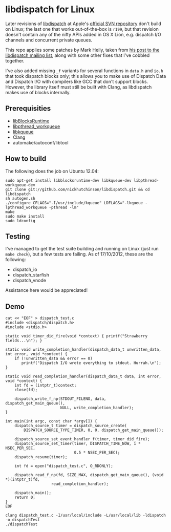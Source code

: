 libdispatch for Linux
=====================

Later revisions of [libdispatch](http://libdispatch.macosforge.org) at Apple's [official SVN repository](http://svn.macosforge.org/repository/libdispatch) don't build on Linux; the last one that works out-of-the-box is `r199`, but that revision doesn't contain any of the nifty APIs added in OS X Lion, e.g. dispatch I/O channels and concurrent private queues.

This repo applies some patches by Mark Heily, taken from [his post to the libdispatch mailing list](http://lists.macosforge.org/pipermail/libdispatch-dev/2012-August/000676.html), along with some other fixes that I've cobbled together.

I've also added missing `_f` variants for several functions in `data.h` and `io.h` that took dispatch blocks only; this allows you to make use of Dispatch Data and Dispatch I/O with compilers like GCC that don't support blocks. However, the library itself must still be built with Clang, as libdispatch makes use of blocks internally.


Prerequisities
--------------
- [libBlocksRuntime](http://mark.heily.com/project/libblocksruntime)
- [libpthread_workqueue](http://mark.heily.com/project/libpthread_workqueue)
- [libkqueue](http://mark.heily.com/project/libkqueue)
- Clang
- automake/autoconf/libtool

How to build
------------
The following does the job on Ubuntu 12.04:

    sudo apt-get install libblocksruntime-dev libkqueue-dev libpthread-workqueue-dev
    git clone git://github.com/nickhutchinson/libdispatch.git && cd libdispatch
    sh autogen.sh
    ./configure CFLAGS="-I/usr/include/kqueue" LDFLAGS="-lkqueue -lpthread_workqueue -pthread -lm"
    make
    sudo make install
    sudo ldconfig

Testing
-------
I've managed to get the test suite building and running on Linux (just run `make check`), but a few tests are failing. As of 17/10/2012, these are the following:

- dispatch_io
- dispatch_starfish
- dispatch_vnode

Assistance here would be appreciated!

Demo
-------
    cat << "EOF" > dispatch_test.c
    #include <dispatch/dispatch.h>
    #include <stdio.h>

    static void timer_did_fire(void *context) { printf("Strawberry fields...\n"); }

    static void write_completion_handler(dispatch_data_t unwritten_data, int error, void *context) {
        if (!unwritten_data && error == 0)
           printf("Dispatch I/O wrote everything to stdout. Hurrah.\n");
    }

    static void read_completion_handler(dispatch_data_t data, int error, void *context) {
        int fd = (intptr_t)context;
        close(fd);
        
        dispatch_write_f_np(STDOUT_FILENO, data, dispatch_get_main_queue(),
                            NULL, write_completion_handler);
    }
     
    int main(int argc, const char *argv[]) {
        dispatch_source_t timer = dispatch_source_create(
            DISPATCH_SOURCE_TYPE_TIMER, 0, 0, dispatch_get_main_queue());

        dispatch_source_set_event_handler_f(timer, timer_did_fire);
        dispatch_source_set_timer(timer, DISPATCH_TIME_NOW, 1 * NSEC_PER_SEC,
                                  0.5 * NSEC_PER_SEC);
        dispatch_resume(timer);

        int fd = open("dispatch_test.c", O_RDONLY);

        dispatch_read_f_np(fd, SIZE_MAX, dispatch_get_main_queue(), (void *)(intptr_t)fd,
                        read_completion_handler);

        dispatch_main();
        return 0;
    }
    EOF

    clang dispatch_test.c -I/usr/local/include -L/usr/local/lib -ldispatch -o dispatchTest
    ./dispatchTest
